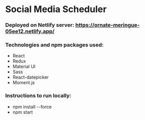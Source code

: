 # Social Media Scheduler

### Deployed on Netlify server: https://ornate-meringue-05ee12.netlify.app/

### Technologies and npm packages used:
* React
* Redux
* Material UI
* Sass
* React-datepicker
* Moment.js

### Instructions to run locally: 
* npm install --force
* npm start
